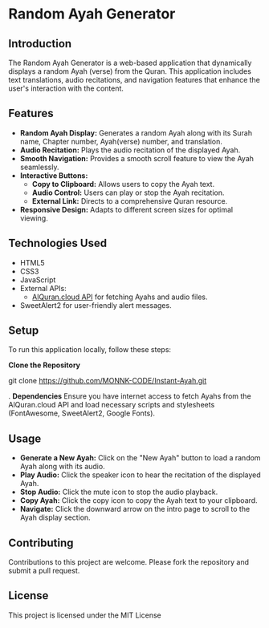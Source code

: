 # Random Ayah Generator

## Introduction

The Random Ayah Generator is a web-based application that dynamically displays a random Ayah (verse) from the Quran. This application includes text translations, audio recitations, and navigation features that enhance the user's interaction with the content.

## Features

- **Random Ayah Display:** Generates a random Ayah along with its Surah name, Chapter number, Ayah(verse) number, and translation.
- **Audio Recitation:** Plays the audio recitation of the displayed Ayah.
- **Smooth Navigation:** Provides a smooth scroll feature to view the Ayah seamlessly.
- **Interactive Buttons:**
  - **Copy to Clipboard:** Allows users to copy the Ayah text.
  - **Audio Control:** Users can play or stop the Ayah recitation.
  - **External Link:** Directs to a comprehensive Quran resource.
- **Responsive Design:** Adapts to different screen sizes for optimal viewing.

## Technologies Used
- HTML5
- CSS3
- JavaScript
- External APIs:
  - [AlQuran.cloud API](https://alquran.cloud) for fetching Ayahs and audio files.
- SweetAlert2 for user-friendly alert messages.

## Setup

To run this application locally, follow these steps:

 **Clone the Repository**

   git clone https://github.com/MONNK-CODE/Instant-Ayah.git

. **Dependencies**
   Ensure you have internet access to fetch Ayahs from the AlQuran.cloud API and load necessary scripts and stylesheets (FontAwesome, SweetAlert2, Google Fonts).

## Usage

- **Generate a New Ayah:** Click on the "New Ayah" button to load a random Ayah along with its audio.
- **Play Audio:** Click the speaker icon to hear the recitation of the displayed Ayah.
- **Stop Audio:** Click the mute icon to stop the audio playback.
- **Copy Ayah:** Click the copy icon to copy the Ayah text to your clipboard.
- **Navigate:** Click the downward arrow on the intro page to scroll to the Ayah display section.

## Contributing

Contributions to this project are welcome. Please fork the repository and submit a pull request.

## License

This project is licensed under the MIT License
